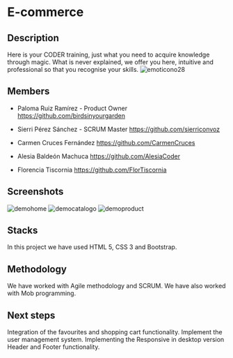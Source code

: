 # E-commerce

## Description

Here is your CODER training, just what you need to acquire knowledge through magic. What is never explained, we offer you here, intuitive and professional so that you recognise your skills. ![emoticono28](https://user-images.githubusercontent.com/108950985/200850501-857c2c8b-d7af-4237-889c-3d60d4800b34.png)


## Members

* Paloma Ruiz Ramírez - Product Owner
https://github.com/birdsinyourgarden

* Sierri Pérez Sánchez - SCRUM Master
https://github.com/sierriconvoz

* Carmen Cruces Fernández
https://github.com/CarmenCruces

* Alesia Baldeón Machuca 
https://github.com/AlesiaCoder

* Florencia Tiscornia 
https://github.com/FlorTiscornia

## Screenshots

![demohome](https://user-images.githubusercontent.com/108950985/201040794-c6005ea2-a38a-4b02-ad00-25b034e2558b.png)
![democatalogo](https://user-images.githubusercontent.com/108950985/201040812-db2dfd60-8b9f-48a0-9c5a-568065ee1d8f.png)
![demoproduct](https://user-images.githubusercontent.com/108950985/201040853-9b32e22d-922a-44e9-b353-50aceae52cbf.png)

## Stacks

In this project we have used HTML 5, CSS 3 and Bootstrap.

## Methodology

We have worked with Agile methodology and SCRUM. We have also worked with Mob programming.

## Next steps

Integration of the favourites and shopping cart functionality.
Implement the user management system. 
Implementing the  Responsive in desktop version Header and Footer functionality.

